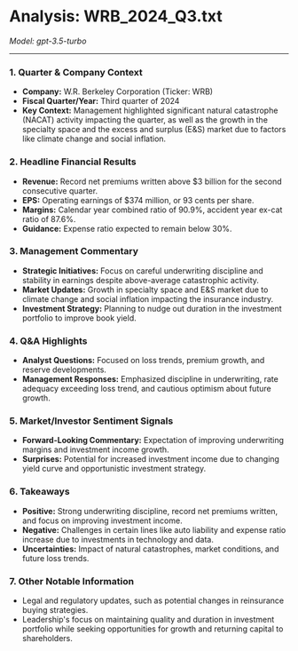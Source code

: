 # Analysis: WRB_2024_Q3.txt

*Model: gpt-3.5-turbo*

---

### 1. Quarter & Company Context
- **Company:** W.R. Berkeley Corporation (Ticker: WRB)
- **Fiscal Quarter/Year:** Third quarter of 2024
- **Key Context:** Management highlighted significant natural catastrophe (NACAT) activity impacting the quarter, as well as the growth in the specialty space and the excess and surplus (E&S) market due to factors like climate change and social inflation.

### 2. Headline Financial Results
- **Revenue:** Record net premiums written above $3 billion for the second consecutive quarter.
- **EPS:** Operating earnings of $374 million, or 93 cents per share.
- **Margins:** Calendar year combined ratio of 90.9%, accident year ex-cat ratio of 87.6%.
- **Guidance:** Expense ratio expected to remain below 30%.

### 3. Management Commentary
- **Strategic Initiatives:** Focus on careful underwriting discipline and stability in earnings despite above-average catastrophic activity.
- **Market Updates:** Growth in specialty space and E&S market due to climate change and social inflation impacting the insurance industry.
- **Investment Strategy:** Planning to nudge out duration in the investment portfolio to improve book yield.

### 4. Q&A Highlights
- **Analyst Questions:** Focused on loss trends, premium growth, and reserve developments.
- **Management Responses:** Emphasized discipline in underwriting, rate adequacy exceeding loss trend, and cautious optimism about future growth.

### 5. Market/Investor Sentiment Signals
- **Forward-Looking Commentary:** Expectation of improving underwriting margins and investment income growth.
- **Surprises:** Potential for increased investment income due to changing yield curve and opportunistic investment strategy.

### 6. Takeaways
- **Positive:** Strong underwriting discipline, record net premiums written, and focus on improving investment income.
- **Negative:** Challenges in certain lines like auto liability and expense ratio increase due to investments in technology and data.
- **Uncertainties:** Impact of natural catastrophes, market conditions, and future loss trends.

### 7. Other Notable Information
- Legal and regulatory updates, such as potential changes in reinsurance buying strategies.
- Leadership's focus on maintaining quality and duration in investment portfolio while seeking opportunities for growth and returning capital to shareholders.